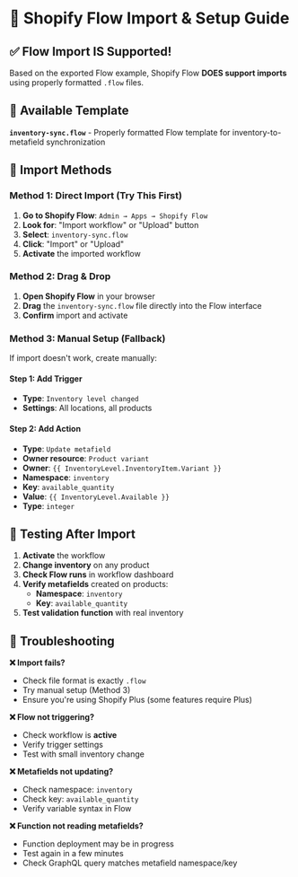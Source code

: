 # 🔄 Shopify Flow Import & Setup Guide

## ✅ **Flow Import IS Supported!**

Based on the exported Flow example, Shopify Flow **DOES support imports** using properly formatted `.flow` files.

## 📁 **Available Template**

**`inventory-sync.flow`** - Properly formatted Flow template for inventory-to-metafield synchronization

## 🚀 **Import Methods**

### **Method 1: Direct Import (Try This First)**

1. **Go to Shopify Flow**: `Admin → Apps → Shopify Flow`
2. **Look for**: "Import workflow" or "Upload" button 
3. **Select**: `inventory-sync.flow`
4. **Click**: "Import" or "Upload"
5. **Activate** the imported workflow

### **Method 2: Drag & Drop**

1. **Open Shopify Flow** in your browser
2. **Drag** the `inventory-sync.flow` file directly into the Flow interface
3. **Confirm** import and activate

### **Method 3: Manual Setup (Fallback)**

If import doesn't work, create manually:

#### **Step 1: Add Trigger**
- **Type**: `Inventory level changed`
- **Settings**: All locations, all products

#### **Step 2: Add Action**
- **Type**: `Update metafield`
- **Owner resource**: `Product variant`
- **Owner**: `{{ InventoryLevel.InventoryItem.Variant }}`
- **Namespace**: `inventory`
- **Key**: `available_quantity`
- **Value**: `{{ InventoryLevel.Available }}`
- **Type**: `integer`

## 🧪 **Testing After Import**

1. **Activate** the workflow
2. **Change inventory** on any product
3. **Check Flow runs** in workflow dashboard
4. **Verify metafields** created on products:
   - **Namespace**: `inventory`
   - **Key**: `available_quantity`
5. **Test validation function** with real inventory

## 🔧 **Troubleshooting**

**❌ Import fails?**
- Check file format is exactly `.flow`
- Try manual setup (Method 3)
- Ensure you're using Shopify Plus (some features require Plus)

**❌ Flow not triggering?**
- Check workflow is **active**
- Verify trigger settings
- Test with small inventory change

**❌ Metafields not updating?**
- Check namespace: `inventory`
- Check key: `available_quantity`
- Verify variable syntax in Flow

**❌ Function not reading metafields?**
- Function deployment may be in progress
- Test again in a few minutes
- Check GraphQL query matches metafield namespace/key 